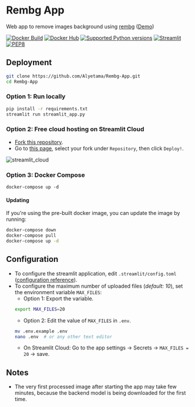 # Rembg App

Web app to remove images background using [rembg](https://github.com/danielgatis/rembg) ([Demo](https://rembg.vercel.app))

[![Docker Build](https://github.com/Alyetama/Rembg-Online/actions/workflows/docker-build.yml/badge.svg)](https://github.com/Alyetama/Rembg-Online/actions/workflows/docker-build.yml) [![Docker Hub](https://badgen.net/badge/icon/Docker%20Hub?icon=docker&label)](https://hub.docker.com/r/alyetama/rembg-app) [![Supported Python versions](https://img.shields.io/badge/Python-%3E=3.9-blue.svg)](https://www.python.org/downloads/) [![Streamlit](https://img.shields.io/badge/Streamlit-1.10.0-red)](https://github.com/streamlit/streamlit/releases/tag/1.10.0) [![PEP8](https://img.shields.io/badge/Code%20style-PEP%208-orange.svg)](https://www.python.org/dev/peps/pep-0008/)


## Deployment

```sh
git clone https://github.com/Alyetama/Rembg-App.git
cd Rembg-App
```

### Option 1: Run locally

```sh
pip install -r requirements.txt
streamlit run streamlit_app.py
```

### Option 2: Free cloud hosting on Streamlit Cloud

- [Fork this repository](https://github.com/Alyetama/Rembg-App/fork).
- Go to [this page]( https://share.streamlit.io/deploy), select your fork under `Repository`, then click `Deploy!`.

![streamlit_cloud](https://i.imgur.com/STSB68n.png)

### Option 3: Docker Compose

```
docker-compose up -d
```

#### Updating
If you're using the pre-built docker image, you can update the image by running:
```sh
docker-compose down
docker-compose pull
docker-compose up -d
```

## Configuration

- To configure the streamlit application, edit `.streamlit/config.toml` ([configuration reference](https://docs.streamlit.io/library/advanced-features/configuration)).
- To configure the maximum number of uploaded files (*default: 10*), set the environment variable `MAX_FILES`:
    - Option 1: Export the variable.
    ```sh
    export MAX_FILES=20
    ```
    - Option 2: Edit the value of `MAX_FILES` in `.env`.
    ```sh
    mv .env.example .env
    nano .env  # or any other text editor
    ```
    - On Streamlit Cloud: Go to the app settings -> Secrets -> `MAX_FILES = 20` -> save.


## Notes

- The very first processed image after starting the app may take few minutes, because the backend model is being downloaded for the first time.
